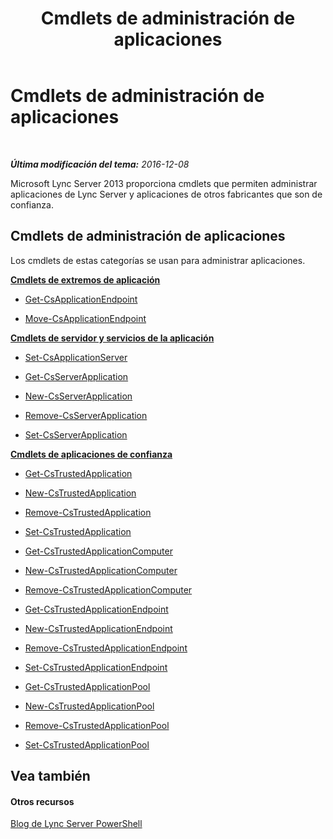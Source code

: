 ﻿---
title: Cmdlets de administración de aplicaciones
TOCTitle: Cmdlets de administración de aplicaciones
ms:assetid: 3b06d974-bda8-4ea6-b8fb-4d9e60265868
ms:mtpsurl: https://technet.microsoft.com/es-es/library/Gg415646(v=OCS.15)
ms:contentKeyID: 48274984
ms.date: 01/07/2017
mtps_version: v=OCS.15
ms.translationtype: HT
---

# Cmdlets de administración de aplicaciones

 

_**Última modificación del tema:** 2016-12-08_

Microsoft Lync Server 2013 proporciona cmdlets que permiten administrar aplicaciones de Lync Server y aplicaciones de otros fabricantes que son de confianza.

## Cmdlets de administración de aplicaciones

Los cmdlets de estas categorías se usan para administrar aplicaciones.

**[Cmdlets de extremos de aplicación](lync-server-2013-application-endpoints-cmdlets.md)**

  -   
    [Get-CsApplicationEndpoint](get-csapplicationendpoint.md)

  -   
    [Move-CsApplicationEndpoint](move-csapplicationendpoint.md)

**[Cmdlets de servidor y servicios de la aplicación](lync-server-2013-application-server-and-services-cmdlets.md)**

  -   
    [Set-CsApplicationServer](set-csapplicationserver.md)

  -   
    [Get-CsServerApplication](get-csserverapplication.md)

  -   
    [New-CsServerApplication](new-csserverapplication.md)

  -   
    [Remove-CsServerApplication](remove-csserverapplication.md)

  -   
    [Set-CsServerApplication](set-csserverapplication.md)

**[Cmdlets de aplicaciones de confianza](lync-server-2013-trusted-applications-cmdlets.md)**

  -   
    [Get-CsTrustedApplication](get-cstrustedapplication.md)

  -   
    [New-CsTrustedApplication](new-cstrustedapplication.md)

  -   
    [Remove-CsTrustedApplication](remove-cstrustedapplication.md)

  -   
    [Set-CsTrustedApplication](set-cstrustedapplication.md)

  -   
    [Get-CsTrustedApplicationComputer](get-cstrustedapplicationcomputer.md)

  -   
    [New-CsTrustedApplicationComputer](new-cstrustedapplicationcomputer.md)

  -   
    [Remove-CsTrustedApplicationComputer](remove-cstrustedapplicationcomputer.md)

  -   
    [Get-CsTrustedApplicationEndpoint](get-cstrustedapplicationendpoint.md)

  -   
    [New-CsTrustedApplicationEndpoint](new-cstrustedapplicationendpoint.md)

  -   
    [Remove-CsTrustedApplicationEndpoint](remove-cstrustedapplicationendpoint.md)

  -   
    [Set-CsTrustedApplicationEndpoint](set-cstrustedapplicationendpoint.md)

  -   
    [Get-CsTrustedApplicationPool](get-cstrustedapplicationpool.md)

  -   
    [New-CsTrustedApplicationPool](new-cstrustedapplicationpool.md)

  -   
    [Remove-CsTrustedApplicationPool](remove-cstrustedapplicationpool.md)

  -   
    [Set-CsTrustedApplicationPool](set-cstrustedapplicationpool.md)

## Vea también

#### Otros recursos

[Blog de Lync Server PowerShell](http://go.microsoft.com/fwlink/?linkid=203150%26clcid=0xc0a)

